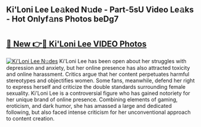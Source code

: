 ## Ki'Loni Lee Le𝚊ked N𝚞de - Part-5sU Video Le𝚊ks - Hot Onlyf𝚊ns Photos beDg7

# <h2><a href="http://ab4769.deff.icu/?id=Ki%27Loni+Lee">🔗 New 👉🔴 Ki'Loni Lee VIDEO Photos</a></h2>

[![Ki'Loni Lee N𝚞des](https://i.imgur.com/rIISA9y.gif)](http://ab4769.deff.icu/?id=Ki%27Loni+Lee)
Ki'Loni Lee has been open about her struggles with depression and anxiety, but her online presence has also attracted toxicity and online harassment. Critics argue that her content perpetuates harmful stereotypes and objectifies women. Some fans, meanwhile, defend her right to express herself and criticize the double standards surrounding female sexuality. Ki'Loni Lee is a controversial figure who has gained notoriety for her unique brand of online presence. Combining elements of gaming, eroticism, and dark humor, she has amassed a large and dedicated following, but also faced intense criticism for her unconventional approach to content creation.
